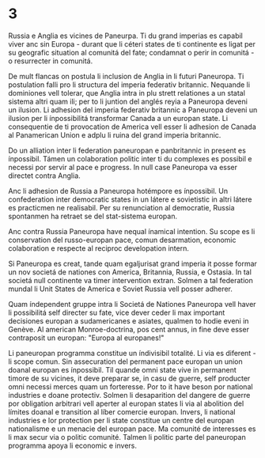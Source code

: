 # 3

Russia e Anglia es vicines de Paneurpa. Ti du grand imperias es capabil viver anc sin Europa - durant que li céteri states de ti continente es ligat per su geografic situation al comunitá del fate; condamnat o perir in comunitá - o resurrecter in comunitá.

 

De mult flancas on postula li inclusion de Anglia in li futuri Paneuropa. Ti postulation falli pro li structura del imperia federativ britannic. Nequande li dominiones vell tolerar, que Anglia intra in plu strett relationes a un statal sistema altri quam ili; per to li juntion del anglés reyia a Paneuropa deveni un ilusion. Li adhesion del imperia federativ britannic a Paneuropa deveni un ilusion per li ínpossibilitá transformar Canada a un europan state. Li consequentie de ti provocation de America vell esser li adhesion de Canada al Panamerican Union e adplu li ruina del grand imperia britannic.

 

Do un alliation inter li federation paneuropan e panbritannic in present es ínpossibil. Támen un colaboration politic inter ti du complexes es possibil e necessi por servir al pace e progress. In null case Paneuropa va esser directet contra Anglia.

 

Anc li adhesion de Russia a Paneuropa hotémpore es ínpossibil. Un confederation inter democratic states in un látere e sovietistic in altri látere es practicmen ne realisabil. Per su renunciation al democratie, Russia spontanmen ha retraet se del stat-sistema europan.

 

Anc contra Russia Paneuropa have nequal ínamical intention. Su scope es li conservation del russo-europan pace, comun desarmation, economic colaboration e respecte al reciproc developation intern.

 

Si Paneuropa es creat, tande quam egaljurisat grand imperia it posse formar un nov societá de nationes con America, Britannia, Russia, e Ostasia. In tal societá null continente va timer intervention extran. Solmen a tal federation mundal li Unit States de America e Soviet Russia vell posser adherer.

 

Quam índependent gruppe intra li Societá de Nationes Paneuropa vell haver li possibilitá self directer su fate, vice dever ceder li max important decisiones europan a sudamericanes e asiates, qualmen to hodie eveni in Genève. Al american Monroe-doctrina, pos cent annus, in fine deve esser contraposit un europan: "Europa al europanes!"

 

Li paneuropan programma constitue un índivisibil totalité. Li via es diferent - li scope comun. Sin assecuration del permanent pace europan un union doanal europan es ínpossibil. Til quande omni state vive in permanent timore de su vicines, it deve preparar se, in casu de guerre, self producter omni necessi merces quam un forteresse. Por to it have beson por national industries e doane protectiv. Solmen li desaparition del dangere de guerre por obligation arbitrari vell aperter al europan states li via al abolition del límites doanal e transition al líber comercie europan. Invers, li national industries e lor protection per li state constitue un centre del europan nationalisme e un menacie del europan pace. Ma comunité de interesses es li max secur via o politic comunité. Talmen li politic parte del paneuropan programma apoya li economic e invers.
